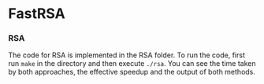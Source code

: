 # FastRSA
### RSA
The code for RSA is implemented in the RSA folder. To run the code, first run `make` in the directory and then execute `./rsa`. You can see the time taken by both approaches, the effective speedup and the output of both methods.
